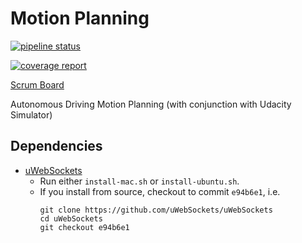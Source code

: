 # Motion Planning

[![pipeline status](https://gitlab.com/jinay1991/motion_planning/badges/master/pipeline.svg)](https://gitlab.com/jinay1991/motion_planning/commits/master)

[![coverage report](https://gitlab.com/jinay1991/motion_planning/badges/master/coverage.svg?job=code-coverage)](https://jinay1991.gitlab.io/motion_planning/index.html)

[Scrum Board](https://gitlab.com/jinay1991/motion_planning/-/boards)


Autonomous Driving Motion Planning (with conjunction with Udacity Simulator)

## Dependencies

* [uWebSockets](https://github.com/uWebSockets/uWebSockets)
  * Run either `install-mac.sh` or `install-ubuntu.sh`.
  * If you install from source, checkout to commit `e94b6e1`, i.e.
    ```
    git clone https://github.com/uWebSockets/uWebSockets
    cd uWebSockets
    git checkout e94b6e1
    ```